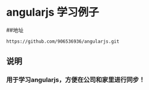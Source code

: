 # angularjs 学习例子

##地址　
```
https://github.com/906536936/angularjs.git
```

## 说明
### 用于学习angularjs，方便在公司和家里进行同步！
